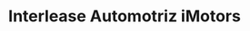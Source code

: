 ---
title: "Interlease Automotriz iMotors"
url: /san-pedro-sula/interlease-automotriz-imotors/
shop: Autohaus
---